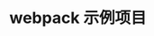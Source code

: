 <!--
 * @Author: hechenglong kfhechenglong@126.com
 * @Date: 2023-04-20 15:35:26
 * @LastEditors: hechenglong kfhechenglong@126.com
 * @LastEditTime: 2023-04-20 15:35:45
 * @FilePath: \webpack\README.md
 * @Description: 这是默认设置,请设置`customMade`, 打开koroFileHeader查看配置 进行设置: https://github.com/OBKoro1/koro1FileHeader/wiki/%E9%85%8D%E7%BD%AE
-->
# webpack 示例项目